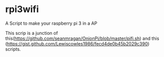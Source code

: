 # rpi3wifi
A Script to make your raspberry pi 3 in a AP

This scrip is a junction of this(https://github.com/seanmragan/OnionPi/blob/master/pifi.sh) and this (https://gist.github.com/Lewiscowles1986/fecd4de0b45b2029c390) scripts. 
